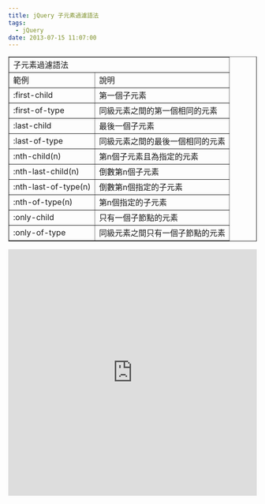 ```yaml
---
title: jQuery 子元素過濾語法
tags:
  - jQuery
date: 2013-07-15 11:07:00
---
```


<div><table border="1">                <tbody><tr>                        <td colspan="2">子元素過濾語法</td>                    </tr><tr>                        <td>範例</td>                        <td>說明</td>                    </tr><tr>                        <td>:first-child</td>                        <td>第一個子元素</td>                    </tr><tr>                        <td>:first-of-type</td>                        <td>同級元素之間的第一個相同的元素</td>                    </tr><tr>                        <td>:last-child</td>                        <td>最後一個子元素</td>                    </tr><tr>                        <td>:last-of-type</td>                        <td>同級元素之間的最後一個相同的元素</td>                    </tr><tr>                        <td>:nth-child(n)</td>                        <td>第n個子元素且為指定的元素</td>                    </tr><tr>                        <td>:nth-last-child(n)</td>                        <td>倒數第n個子元素</td>                    </tr><tr>                        <td>:nth-last-of-type(n)</td>                        <td>倒數第n個指定的子元素</td>                    </tr><tr>                        <td>:nth-of-type(n)</td>                        <td>第n個指定的子元素</td>                    </tr><tr>                        <td>:only-child</td>                        <td>只有一個子節點的元素</td>                    </tr><tr>                        <td>:only-of-type</td>                        <td>同級元素之間只有一個子節點的元素</td>                    </tr></tbody>            </table></div><div><iframe allowfullscreen="allowfullscreen" frameborder="0" height="500" src="http://jsfiddle.net/sYQ66/embedded/js,html,result/presentation" width="100%"></iframe></div>